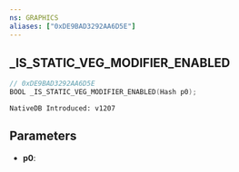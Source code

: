 ```yaml
---
ns: GRAPHICS
aliases: ["0xDE9BAD3292AA6D5E"]
---
```

## _IS_STATIC_VEG_MODIFIER_ENABLED

```c
// 0xDE9BAD3292AA6D5E
BOOL _IS_STATIC_VEG_MODIFIER_ENABLED(Hash p0);
```

```
NativeDB Introduced: v1207
```

## Parameters
* **p0**:
